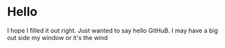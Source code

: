 # Hello
I hope I filled it out right. Just wanted to say hello GitHuB. I may have a big out side my window or it's the wind
